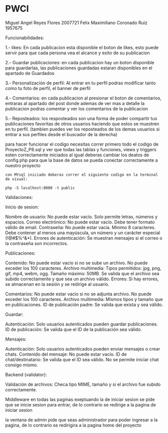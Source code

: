 # PWCI

Miguel Angel Reyes Flores 2007721
Felix Maximiliano Coronado Ruiz 1957675

Funcionabilidades:

1.- likes: En cada publicacion esta disponible el boton de likes, esto puede servir para que cada persona vea el alcance y exito de su publicacion

2.- Guardar publicaciones: en cada publicacion hay un boton disponible para guardarlas, las publicaciones guardadas estaran disponibles en el apartado de Guardados

3.- Personalización de perfil: Al entrar en tu perfil podras modificar tanto como tu foto de perfil, el banner de perfil 

4.- Comentarios: en cada publicacion al presionar el boton de comentarios, entraras al apartado del post donde ademas de ver mas a detalle la publicacion podras comentar y ver los comentarios de la publicacion

5.- Reposteados: los resposteados son una forma de poder compartir tus publicaciones favoritas de otros usuarios haciendo que estos se muestren en tu perfil. (tambien puedes ver los reposteados de los demas usuarios si entrar a sus perfiles desde el buscador de la derecha) 



para hacer funcionar el codigo necesitas correr primero todo el codigo de ProyectoZ_P8.sql y ver que todas las tablas y funciones, views y triggers esten correctamente iniciados al igual deberas cambiar los deatos de config.php para que la base de datos se pueda conectar correctamente a nuestro proyecto


```
con MYsql iniciado deberas correr el siguiente codigo en la terminal de visual:

php -S localhost:8000 -t public
```

Validaciones:

Inicio de sesion:

Nombre de usuario:
    No puede estar vacío.
    Solo permite letras, números y espacios.
Correo electrónico:
    No puede estar vacío.
    Debe tener formato válido de email.
Contraseña:
    No puede estar vacía.
    Mínimo 8 caracteres.
    Debe contener al menos una mayúscula, un número y un carácter especial (!@#$%^&*).
Errores de autenticación:
    Se muestran mensajes si el correo o la contraseña son incorrectos.

Publicaciones:

Contenido:
    No puede estar vacío si no se sube un archivo.
    No puede exceder los 100 caracteres.
Archivo multimedia:
    Tipos permitidos: jpg, png, gif, mp4, webm, ogg.
    Tamaño máximo: 50MB.
    Se valida que el archivo sea subido correctamente y que sea un archivo válido.
Errores:
    Si hay errores, se almacenan en la sesión y se redirige al usuario.

Comentarios:
    No puede estar vacío si no se adjunta archivo.
    No puede exceder los 100 caracteres.
Archivo multimedia:
    Mismos tipos y tamaño que en publicaciones.
ID de publicación padre:
    Se valida que exista y sea válido.

Guardar:

Autenticación:
    Solo usuarios autenticados pueden guardar publicaciones.
ID de publicación:
    Se valida que el ID de la publicación sea válido.


Mensajes:

Autenticación:
    Solo usuarios autenticados pueden enviar mensajes o crear chats.
Contenido del mensaje:
    No puede estar vacío.
ID de chat/destinatario:
    Se valida que el ID sea válido.
    No se permite iniciar chat consigo mismo.

Backend (validator):

Validación de archivos:
    Checa tipo MIME, tamaño y si el archivo fue subido correctamente.

Middleware 
en todas las paginas exeptuando la de iniciar sesion se pide que se inicie sesion para entrar, de lo contrario se redirige a la pagina de iniciar sesion

la ventana de admin pide que seas administrador para poder ingresar a la pagina, de lo contrario se redirigira a la pagina home del proyecto